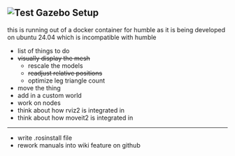 ![Test Gazebo Setup](https://img.shields.io/github/workflow/status/yourusername/yourrepo/Test%20Gazebo%20Setup)
---
this is running out of a docker container for humble as it is being developed on ubuntu 24.04 which is incompatible with humble

- list of things to do
- ~~visually display the mesh~~
    - rescale the models
    -  ~~readjust relative positions~~
    - optimize leg triangle count
- move the thing
- add in a custom world
- work on nodes
- think about how rviz2 is integrated in
- think about how moveit2 is integrated in

---
- write .rosinstall file 
- rework manuals into wiki feature on github
  
